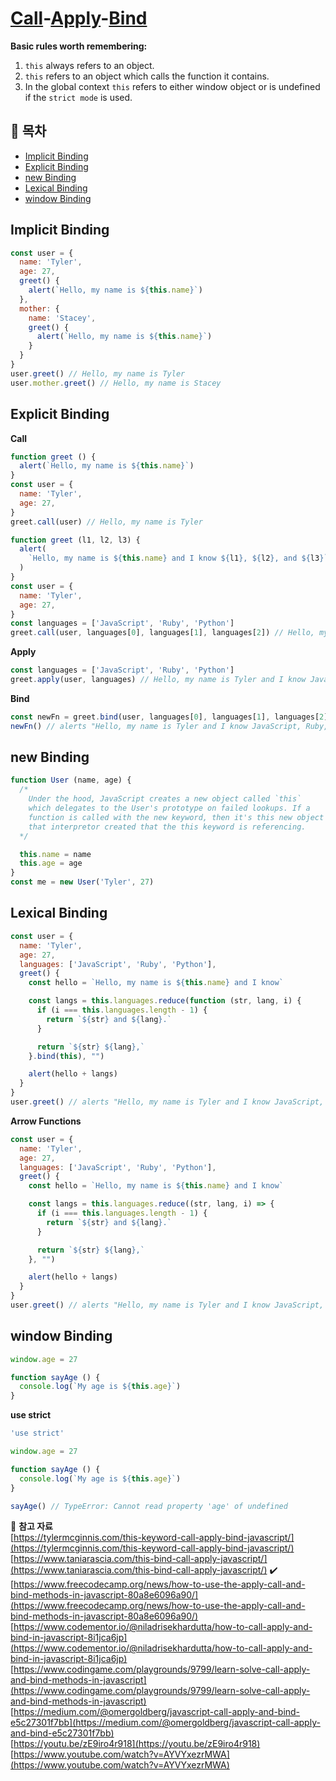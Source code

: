 # [Call](https://developer.mozilla.org/en-US/docs/Web/JavaScript/Reference/Global_Objects/Function/call)-[Apply](https://developer.mozilla.org/en-US/docs/Web/JavaScript/Reference/Global_Objects/Function/apply)-[Bind](https://developer.mozilla.org/en-US/docs/Web/JavaScript/Reference/Global_objects/Function/bind)

**Basic rules worth remembering:**
1. `this` always refers to an object.
2. `this` refers to an object which calls the function it contains.
3. In the global context `this` refers to either window object or is undefined if the `strict mode` is used.

## :page_facing_up: 목차
* [Implicit Binding](#implicit-binding)
* [Explicit Binding](#explicit-binding)
* [new Binding](#new-binding)
* [Lexical Binding](#lexical-binding)
* [window Binding](#window-binding)



## Implicit Binding

```javascript
const user = {
  name: 'Tyler',
  age: 27,
  greet() {
    alert(`Hello, my name is ${this.name}`)
  },
  mother: {
    name: 'Stacey',
    greet() {
      alert(`Hello, my name is ${this.name}`)
    }
  }
}
user.greet() // Hello, my name is Tyler
user.mother.greet() // Hello, my name is Stacey
```

## Explicit Binding

**Call**
```javascript
function greet () {
  alert(`Hello, my name is ${this.name}`)
}
const user = {
  name: 'Tyler',
  age: 27,
}
greet.call(user) // Hello, my name is Tyler
```

```javascript
function greet (l1, l2, l3) {
  alert(
    `Hello, my name is ${this.name} and I know ${l1}, ${l2}, and ${l3}`
  )
}
const user = {
  name: 'Tyler',
  age: 27,
}
const languages = ['JavaScript', 'Ruby', 'Python']
greet.call(user, languages[0], languages[1], languages[2]) // Hello, my name is Tyler and I know JavaScript, Ruby, and Python
```

**Apply**
```javascript
const languages = ['JavaScript', 'Ruby', 'Python']
greet.apply(user, languages) // Hello, my name is Tyler and I know JavaScript, Ruby, and Python
```

**Bind**
```javascript 
const newFn = greet.bind(user, languages[0], languages[1], languages[2])
newFn() // alerts "Hello, my name is Tyler and I know JavaScript, Ruby, and Python"
```

## new Binding
```javascript
function User (name, age) {
  /*
    Under the hood, JavaScript creates a new object called `this`
    which delegates to the User's prototype on failed lookups. If a
    function is called with the new keyword, then it's this new object
    that interpretor created that the this keyword is referencing.
  */

  this.name = name
  this.age = age
}
const me = new User('Tyler', 27)
```

## Lexical Binding
```javascript
const user = {
  name: 'Tyler',
  age: 27,
  languages: ['JavaScript', 'Ruby', 'Python'],
  greet() {
    const hello = `Hello, my name is ${this.name} and I know`

    const langs = this.languages.reduce(function (str, lang, i) {
      if (i === this.languages.length - 1) {
        return `${str} and ${lang}.`
      }

      return `${str} ${lang},`
    }.bind(this), "")

    alert(hello + langs)
  }
}
user.greet() // alerts "Hello, my name is Tyler and I know JavaScript, Ruby, and Python"
```
**Arrow Functions**
```javascript 
const user = {
  name: 'Tyler',
  age: 27,
  languages: ['JavaScript', 'Ruby', 'Python'],
  greet() {
    const hello = `Hello, my name is ${this.name} and I know`

    const langs = this.languages.reduce((str, lang, i) => {
      if (i === this.languages.length - 1) {
        return `${str} and ${lang}.`
      }

      return `${str} ${lang},`
    }, "")

    alert(hello + langs)
  }
}
user.greet() // alerts "Hello, my name is Tyler and I know JavaScript, Ruby, and Python"
```

## window Binding
```javascript
window.age = 27

function sayAge () {
  console.log(`My age is ${this.age}`)
}
```
**use strict**
```javascript
'use strict'

window.age = 27

function sayAge () {
  console.log(`My age is ${this.age}`)
}

sayAge() // TypeError: Cannot read property 'age' of undefined
```
:memo: **참고 자료**   
[https://tylermcginnis.com/this-keyword-call-apply-bind-javascript/](https://tylermcginnis.com/this-keyword-call-apply-bind-javascript/)   
[https://www.taniarascia.com/this-bind-call-apply-javascript/](https://www.taniarascia.com/this-bind-call-apply-javascript/) :heavy_check_mark:   
[https://www.freecodecamp.org/news/how-to-use-the-apply-call-and-bind-methods-in-javascript-80a8e6096a90/](https://www.freecodecamp.org/news/how-to-use-the-apply-call-and-bind-methods-in-javascript-80a8e6096a90/)   
[https://www.codementor.io/@niladrisekhardutta/how-to-call-apply-and-bind-in-javascript-8i1jca6jp](https://www.codementor.io/@niladrisekhardutta/how-to-call-apply-and-bind-in-javascript-8i1jca6jp)   
[https://www.codingame.com/playgrounds/9799/learn-solve-call-apply-and-bind-methods-in-javascript](https://www.codingame.com/playgrounds/9799/learn-solve-call-apply-and-bind-methods-in-javascript)   
[https://medium.com/@omergoldberg/javascript-call-apply-and-bind-e5c27301f7bb](https://medium.com/@omergoldberg/javascript-call-apply-and-bind-e5c27301f7bb)   
[https://youtu.be/zE9iro4r918](https://youtu.be/zE9iro4r918)   
[https://www.youtube.com/watch?v=AYVYxezrMWA](https://www.youtube.com/watch?v=AYVYxezrMWA)   

